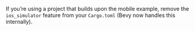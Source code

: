 > 
If you’re using a project that builds upon the mobile example, remove the `ios_simulator` feature from your `Cargo.toml` (Bevy now handles this internally).
